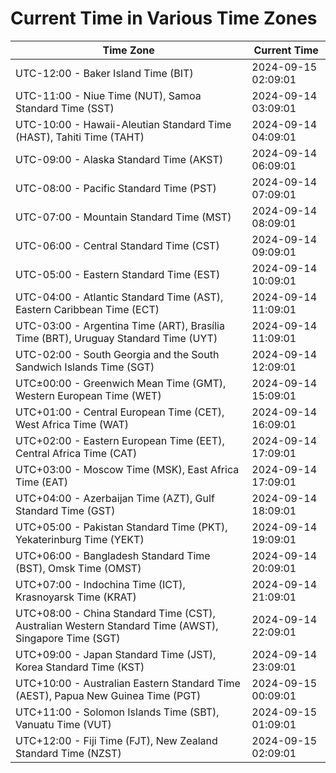 # Current Time in Various Time Zones

| Time Zone | Current Time |
|-----------|--------------|
| UTC-12:00 - Baker Island Time (BIT) | 2024-09-15 02:09:01 |
| UTC-11:00 - Niue Time (NUT), Samoa Standard Time (SST) | 2024-09-14 03:09:01 |
| UTC-10:00 - Hawaii-Aleutian Standard Time (HAST), Tahiti Time (TAHT) | 2024-09-14 04:09:01 |
| UTC-09:00 - Alaska Standard Time (AKST) | 2024-09-14 06:09:01 |
| UTC-08:00 - Pacific Standard Time (PST) | 2024-09-14 07:09:01 |
| UTC-07:00 - Mountain Standard Time (MST) | 2024-09-14 08:09:01 |
| UTC-06:00 - Central Standard Time (CST) | 2024-09-14 09:09:01 |
| UTC-05:00 - Eastern Standard Time (EST) | 2024-09-14 10:09:01 |
| UTC-04:00 - Atlantic Standard Time (AST), Eastern Caribbean Time (ECT) | 2024-09-14 11:09:01 |
| UTC-03:00 - Argentina Time (ART), Brasília Time (BRT), Uruguay Standard Time (UYT) | 2024-09-14 11:09:01 |
| UTC-02:00 - South Georgia and the South Sandwich Islands Time (SGT) | 2024-09-14 12:09:01 |
| UTC±00:00 - Greenwich Mean Time (GMT), Western European Time (WET) | 2024-09-14 15:09:01 |
| UTC+01:00 - Central European Time (CET), West Africa Time (WAT) | 2024-09-14 16:09:01 |
| UTC+02:00 - Eastern European Time (EET), Central Africa Time (CAT) | 2024-09-14 17:09:01 |
| UTC+03:00 - Moscow Time (MSK), East Africa Time (EAT) | 2024-09-14 17:09:01 |
| UTC+04:00 - Azerbaijan Time (AZT), Gulf Standard Time (GST) | 2024-09-14 18:09:01 |
| UTC+05:00 - Pakistan Standard Time (PKT), Yekaterinburg Time (YEKT) | 2024-09-14 19:09:01 |
| UTC+06:00 - Bangladesh Standard Time (BST), Omsk Time (OMST) | 2024-09-14 20:09:01 |
| UTC+07:00 - Indochina Time (ICT), Krasnoyarsk Time (KRAT) | 2024-09-14 21:09:01 |
| UTC+08:00 - China Standard Time (CST), Australian Western Standard Time (AWST), Singapore Time (SGT) | 2024-09-14 22:09:01 |
| UTC+09:00 - Japan Standard Time (JST), Korea Standard Time (KST) | 2024-09-14 23:09:01 |
| UTC+10:00 - Australian Eastern Standard Time (AEST), Papua New Guinea Time (PGT) | 2024-09-15 00:09:01 |
| UTC+11:00 - Solomon Islands Time (SBT), Vanuatu Time (VUT) | 2024-09-15 01:09:01 |
| UTC+12:00 - Fiji Time (FJT), New Zealand Standard Time (NZST) | 2024-09-15 02:09:01 |
